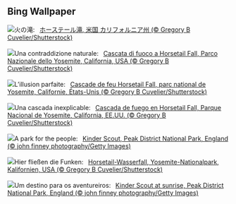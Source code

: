 ## Bing Wallpaper
![](https://www.bing.com/th?id=OHR.YosemiteFirefall_JA-JP8953953821_UHD.jpg&w=1000)火の滝:&nbsp;&ensp;[ホーステール滝, 米国 カリフォルニア州 (© Gregory B Cuvelier/Shutterstock)](https://www.bing.com/th?id=OHR.YosemiteFirefall_JA-JP8953953821_UHD.jpg)
<br><br/>
![](https://www.bing.com/th?id=OHR.YosemiteFirefall_IT-IT1880342554_UHD.jpg&w=1000)Una contraddizione naturale:&nbsp;&ensp;[Cascata di fuoco a Horsetail Fall, Parco Nazionale dello Yosemite, California, USA (© Gregory B Cuvelier/Shutterstock)](https://www.bing.com/th?id=OHR.YosemiteFirefall_IT-IT1880342554_UHD.jpg)
<br><br/>
![](https://www.bing.com/th?id=OHR.YosemiteFirefall_FR-FR7214097906_UHD.jpg&w=1000)L’illusion parfaite:&nbsp;&ensp;[Cascade de feu Horsetail Fall, parc national de Yosemite, Californie, États-Unis (© Gregory B Cuvelier/Shutterstock)](https://www.bing.com/th?id=OHR.YosemiteFirefall_FR-FR7214097906_UHD.jpg)
<br><br/>
![](https://www.bing.com/th?id=OHR.YosemiteFirefall_ES-ES1887496607_UHD.jpg&w=1000)Una cascada inexplicable:&nbsp;&ensp;[Cascada de fuego en Horsetail Fall, Parque Nacional de Yosemite, California, EE.UU. (© Gregory B Cuvelier/Shutterstock)](https://www.bing.com/th?id=OHR.YosemiteFirefall_ES-ES1887496607_UHD.jpg)
<br><br/>
![](https://www.bing.com/th?id=OHR.PeakDistrictNP_EN-GB0353580996_UHD.jpg&w=1000)A park for the people:&nbsp;&ensp;[Kinder Scout, Peak District National Park, England (© john finney photography/Getty Images)](https://www.bing.com/th?id=OHR.PeakDistrictNP_EN-GB0353580996_UHD.jpg)
<br><br/>
![](https://www.bing.com/th?id=OHR.YosemiteFirefall_DE-DE4800433927_UHD.jpg&w=1000)Hier fließen die Funken:&nbsp;&ensp;[Horsetail-Wasserfall, Yosemite-Nationalpark, Kalifornien, USA (© Gregory B Cuvelier/Shutterstock)](https://www.bing.com/th?id=OHR.YosemiteFirefall_DE-DE4800433927_UHD.jpg)
<br><br/>
![](https://www.bing.com/th?id=OHR.PeakDistrictNP_PT-BR5424756118_UHD.jpg&w=1000)Um destino para os aventureiros:&nbsp;&ensp;[Kinder Scout at sunrise, Peak District National Park, England (© john finney photography/Getty Images)](https://www.bing.com/th?id=OHR.PeakDistrictNP_PT-BR5424756118_UHD.jpg)
<br><br/>
